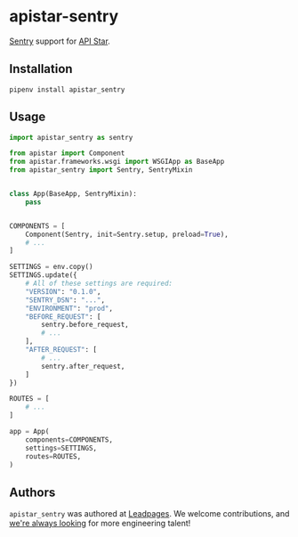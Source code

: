 # apistar-sentry

[Sentry] support for [API Star].


## Installation

    pipenv install apistar_sentry


## Usage

``` python
import apistar_sentry as sentry

from apistar import Component
from apistar.frameworks.wsgi import WSGIApp as BaseApp
from apistar_sentry import Sentry, SentryMixin


class App(BaseApp, SentryMixin):
    pass


COMPONENTS = [
    Component(Sentry, init=Sentry.setup, preload=True),
    # ...
]

SETTINGS = env.copy()
SETTINGS.update({
    # All of these settings are required:
    "VERSION": "0.1.0",
    "SENTRY_DSN": "...",
    "ENVIRONMENT": "prod",
    "BEFORE_REQUEST": [
        sentry.before_request,
        # ...
    ],
    "AFTER_REQUEST": [
        # ...
        sentry.after_request,
    ]
})

ROUTES = [
    # ...
]

app = App(
    components=COMPONENTS,
    settings=SETTINGS,
    routes=ROUTES,
)
```

## Authors

`apistar_sentry` was authored at [Leadpages][leadpages].  We welcome
contributions, and [we're always looking][careers] for more
engineering talent!

[Sentry]: https://getsentry.com
[API Star]: https://github.com/encode/apistar/
[leadpages]: https://leadpages.net
[careers]: https://www.leadpages.net/careers
